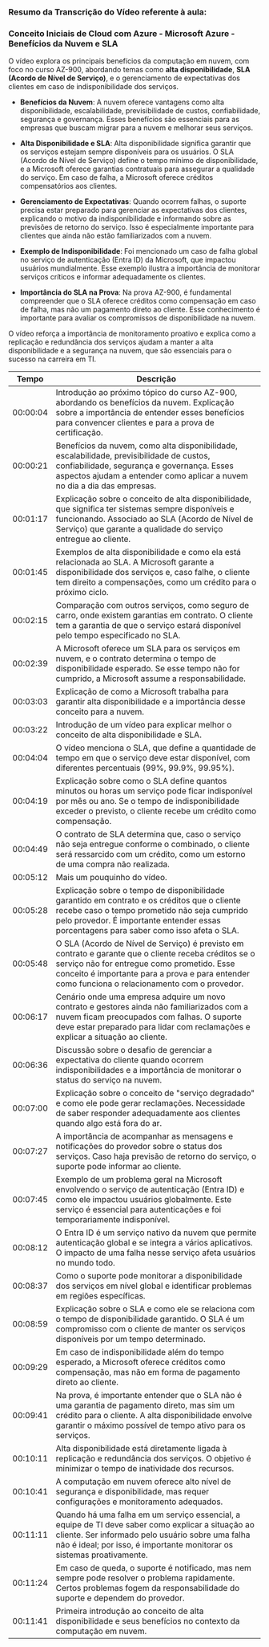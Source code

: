 ### Resumo da Transcrição do Vídeo referente à aula:
### Conceito Iniciais de Cloud com Azure - Microsoft Azure - Benefícios da Nuvem e SLA
O vídeo explora os principais benefícios da computação em nuvem, com foco no curso AZ-900, abordando temas como **alta disponibilidade**, **SLA (Acordo de Nível de Serviço)**, e o gerenciamento de expectativas dos clientes em caso de indisponibilidade dos serviços.

- **Benefícios da Nuvem**: A nuvem oferece vantagens como alta disponibilidade, escalabilidade, previsibilidade de custos, confiabilidade, segurança e governança. Esses benefícios são essenciais para as empresas que buscam migrar para a nuvem e melhorar seus serviços.

- **Alta Disponibilidade e SLA**: Alta disponibilidade significa garantir que os serviços estejam sempre disponíveis para os usuários. O SLA (Acordo de Nível de Serviço) define o tempo mínimo de disponibilidade, e a Microsoft oferece garantias contratuais para assegurar a qualidade do serviço. Em caso de falha, a Microsoft oferece créditos compensatórios aos clientes.

- **Gerenciamento de Expectativas**: Quando ocorrem falhas, o suporte precisa estar preparado para gerenciar as expectativas dos clientes, explicando o motivo da indisponibilidade e informando sobre as previsões de retorno do serviço. Isso é especialmente importante para clientes que ainda não estão familiarizados com a nuvem.

- **Exemplo de Indisponibilidade**: Foi mencionado um caso de falha global no serviço de autenticação (Entra ID) da Microsoft, que impactou usuários mundialmente. Esse exemplo ilustra a importância de monitorar serviços críticos e informar adequadamente os clientes.

- **Importância do SLA na Prova**: Na prova AZ-900, é fundamental compreender que o SLA oferece créditos como compensação em caso de falha, mas não um pagamento direto ao cliente. Esse conhecimento é importante para avaliar os compromissos de disponibilidade na nuvem.

O vídeo reforça a importância de monitoramento proativo e explica como a replicação e redundância dos serviços ajudam a manter a alta disponibilidade e a segurança na nuvem, que são essenciais para o sucesso na carreira em TI.


| Tempo     | Descrição |
|-----------|-----------|
| 00:00:04  | Introdução ao próximo tópico do curso AZ-900, abordando os benefícios da nuvem. Explicação sobre a importância de entender esses benefícios para convencer clientes e para a prova de certificação. |
| 00:00:21  | Benefícios da nuvem, como alta disponibilidade, escalabilidade, previsibilidade de custos, confiabilidade, segurança e governança. Esses aspectos ajudam a entender como aplicar a nuvem no dia a dia das empresas. |
| 00:01:17  | Explicação sobre o conceito de alta disponibilidade, que significa ter sistemas sempre disponíveis e funcionando. Associado ao SLA (Acordo de Nível de Serviço) que garante a qualidade do serviço entregue ao cliente. |
| 00:01:45  | Exemplos de alta disponibilidade e como ela está relacionada ao SLA. A Microsoft garante a disponibilidade dos serviços e, caso falhe, o cliente tem direito a compensações, como um crédito para o próximo ciclo. |
| 00:02:15  | Comparação com outros serviços, como seguro de carro, onde existem garantias em contrato. O cliente tem a garantia de que o serviço estará disponível pelo tempo especificado no SLA. |
| 00:02:39  | A Microsoft oferece um SLA para os serviços em nuvem, e o contrato determina o tempo de disponibilidade esperado. Se esse tempo não for cumprido, a Microsoft assume a responsabilidade. |
| 00:03:03  | Explicação de como a Microsoft trabalha para garantir alta disponibilidade e a importância desse conceito para a nuvem. |
| 00:03:22  | Introdução de um vídeo para explicar melhor o conceito de alta disponibilidade e SLA. |
| 00:04:04  | O vídeo menciona o SLA, que define a quantidade de tempo em que o serviço deve estar disponível, com diferentes percentuais (99%, 99.9%, 99.95%). |
| 00:04:19  | Explicação sobre como o SLA define quantos minutos ou horas um serviço pode ficar indisponível por mês ou ano. Se o tempo de indisponibilidade exceder o previsto, o cliente recebe um crédito como compensação. |
| 00:04:49  | O contrato de SLA determina que, caso o serviço não seja entregue conforme o combinado, o cliente será ressarcido com um crédito, como um estorno de uma compra não realizada. |
| 00:05:12  | Mais um pouquinho do vídeo. |
| 00:05:28  | Explicação sobre o tempo de disponibilidade garantido em contrato e os créditos que o cliente recebe caso o tempo prometido não seja cumprido pelo provedor. É importante entender essas porcentagens para saber como isso afeta o SLA. |
| 00:05:48  | O SLA (Acordo de Nível de Serviço) é previsto em contrato e garante que o cliente receba créditos se o serviço não for entregue como prometido. Esse conceito é importante para a prova e para entender como funciona o relacionamento com o provedor. |
| 00:06:17  | Cenário onde uma empresa adquire um novo contrato e gestores ainda não familiarizados com a nuvem ficam preocupados com falhas. O suporte deve estar preparado para lidar com reclamações e explicar a situação ao cliente. |
| 00:06:36  | Discussão sobre o desafio de gerenciar a expectativa do cliente quando ocorrem indisponibilidades e a importância de monitorar o status do serviço na nuvem. |
| 00:07:00  | Explicação sobre o conceito de "serviço degradado" e como ele pode gerar reclamações. Necessidade de saber responder adequadamente aos clientes quando algo está fora do ar. |
| 00:07:27  | A importância de acompanhar as mensagens e notificações do provedor sobre o status dos serviços. Caso haja previsão de retorno do serviço, o suporte pode informar ao cliente. |
| 00:07:45  | Exemplo de um problema geral na Microsoft envolvendo o serviço de autenticação (Entra ID) e como ele impactou usuários globalmente. Este serviço é essencial para autenticações e foi temporariamente indisponível. |
| 00:08:12  | O Entra ID é um serviço nativo da nuvem que permite autenticação global e se integra a vários aplicativos. O impacto de uma falha nesse serviço afeta usuários no mundo todo. |
| 00:08:37  | Como o suporte pode monitorar a disponibilidade dos serviços em nível global e identificar problemas em regiões específicas. |
| 00:08:59  | Explicação sobre o SLA e como ele se relaciona com o tempo de disponibilidade garantido. O SLA é um compromisso com o cliente de manter os serviços disponíveis por um tempo determinado. |
| 00:09:29  | Em caso de indisponibilidade além do tempo esperado, a Microsoft oferece créditos como compensação, mas não em forma de pagamento direto ao cliente. |
| 00:09:41  | Na prova, é importante entender que o SLA não é uma garantia de pagamento direto, mas sim um crédito para o cliente. A alta disponibilidade envolve garantir o máximo possível de tempo ativo para os serviços. |
| 00:10:11  | Alta disponibilidade está diretamente ligada à replicação e redundância dos serviços. O objetivo é minimizar o tempo de inatividade dos recursos. |
| 00:10:41  | A computação em nuvem oferece alto nível de segurança e disponibilidade, mas requer configurações e monitoramento adequados. |
| 00:11:11  | Quando há uma falha em um serviço essencial, a equipe de TI deve saber como explicar a situação ao cliente. Ser informado pelo usuário sobre uma falha não é ideal; por isso, é importante monitorar os sistemas proativamente. |
| 00:11:24  | Em caso de queda, o suporte é notificado, mas nem sempre pode resolver o problema rapidamente. Certos problemas fogem da responsabilidade do suporte e dependem do provedor. |
| 00:11:41  | Primeira introdução ao conceito de alta disponibilidade e seus benefícios no contexto da computação em nuvem. |
